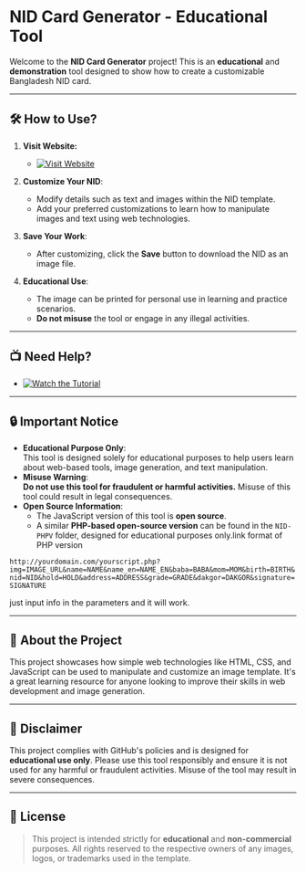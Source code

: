 # NID Card Generator - Educational Tool

Welcome to the **NID Card Generator** project! This is an **educational** and **demonstration** tool designed to show how to create a customizable Bangladesh NID card.  

---

## 🛠️ How to Use?

1. **Visit Website:**

    - [![Visit Website](https://img.shields.io/badge/Visit-Website-blue?style=for-the-badge)](https://sujon0xff.github.io/nid/)
      
2. **Customize Your NID**:  
   - Modify details such as text and images within the NID template.  
   - Add your preferred customizations to learn how to manipulate images and text using web technologies.  
3. **Save Your Work**:  
   - After customizing, click the **Save** button to download the NID as an image file.  
4. **Educational Use**:  
   - The image can be printed for personal use in learning and practice scenarios.  
   - **Do not misuse** the tool or engage in any illegal activities.  

---

## 📺 Need Help?

   - [![Watch the Tutorial](https://img.shields.io/badge/Watch-Tutorial-red?style=for-the-badge&logo=youtube)](https://youtu.be/2nXoiIuKBrs?si=72eQoBnBNx20Co4Z)

---

## 🔒 Important Notice  
- **Educational Purpose Only**:  
   This tool is designed solely for educational purposes to help users learn about web-based tools, image generation, and text manipulation.  
- **Misuse Warning**:  
   **Do not use this tool for fraudulent or harmful activities.** Misuse of this tool could result in legal consequences.  
- **Open Source Information**:  
   - The JavaScript version of this tool is **open source**.  
   - A similar **PHP-based open-source version** can be found in the `NID-PHPV` folder, designed for educational purposes only.link format of PHP version

 ```http://yourdomain.com/yourscript.php?img=IMAGE_URL&name=NAME&name_en=NAME_EN&baba=BABA&mom=MOM&birth=BIRTH&nid=NID&hold=HOLD&address=ADDRESS&grade=GRADE&dakgor=DAKGOR&signature=SIGNATURE``` 
 
just input info in the parameters and it will work.

---

## 🚀 About the Project  
This project showcases how simple web technologies like HTML, CSS, and JavaScript can be used to manipulate and customize an image template. It's a great learning resource for anyone looking to improve their skills in web development and image generation.  

---

## 📢 Disclaimer  
This project complies with GitHub's policies and is designed for **educational use only**. Please use this tool responsibly and ensure it is not used for any harmful or fraudulent activities. Misuse of the tool may result in severe consequences.  

---

## 📝 License  
> This project is intended strictly for **educational** and **non-commercial** purposes. All rights reserved to the respective owners of any images, logos, or trademarks used in the template.

